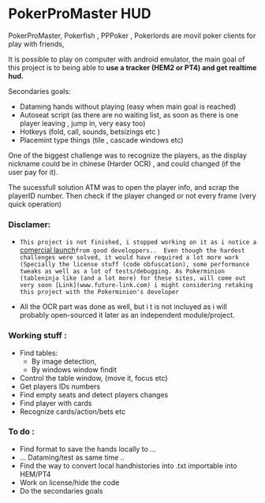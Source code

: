 # PokerProMaster HUD

PokerProMaster, Pokerfish , PPPoker , Pokerlords are movil poker clients for play with friends, 

It is possible to play on computer with android emulator, the main goal of this project is to being able to **use a tracker (HEM2 or PT4) and get realtime hud.**

Secondaries goals:

- Dataming hands without playing (easy when main goal is reached) 
- Autoseat script (as there are no waiting list, as soon as there is one player leaving , jump in, very easy too)
- Hotkeys (fold, call, sounds, betsizings etc )
- Placemint type things (tile , cascade windows etc)


One of the biggest challenge was to recognize the players, as the display nickname could be in chinese (Harder OCR) , and could changed (if the user pay for it).


The sucessfull solution ATM was to open the player info, and scrap the playerID number.
Then check if the player changed or not every frame (very quick operation)
 



### Disclamer:
- `This project is not finished, i stopped working on it as i notice a ` [comercial launch](https://hand2note.com/PokerMaster)`from good developpers.. 
Even though the hardest challenges were solved, it would have required a lot more work (Specially the license stuff (code obfuscation), some performance tweaks as well as a lot of tests/debugging.
As Pokerminion (tableninja like (and a lot more) for these sites, will come out very soon [Link](www.future-link.com) i might considering retaking this project with the Pokerminion's developer`

- All the OCR part was done as well, but i t is not incluyed as i will probably open-sourced it later as an independent module/project.






### Working stuff :

- Find tables:
    - By image detection, 
    - By windows window findit 
- Control the table window, (move it, focus etc)
- Get players IDs numbers
- Find empty seats and detect players changes
- Find player with cards
- Recognize cards/action/bets etc

### To do :

- Find format to save the hands locally to ...
- ... Dataming/test as same time ..
- Find the way to convert local handhistories into .txt importable into HEM/PT4
- Work on license/hide the code 
- Do the secondaries goals
